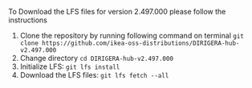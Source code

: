 To Download the LFS files for version 2.497.000 please follow the instructions

1. Clone the repository by running following command on terminal `git clone https://github.com/ikea-oss-distributions/DIRIGERA-hub-v2.497.000`
2. Change directory `cd DIRIGERA-hub-v2.497.000`
3. Initialize LFS: `git lfs install`
4. Download the LFS files: `git lfs fetch --all`
